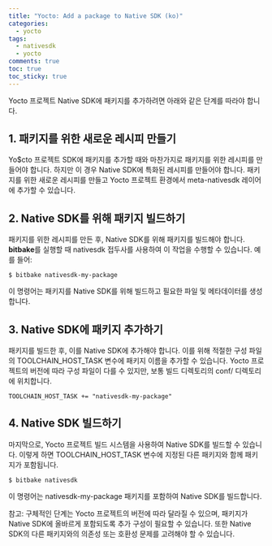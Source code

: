 ```yaml
---
title: "Yocto: Add a package to Native SDK (ko)"
categories:
  - yocto
tags:
  - nativesdk
  - yocto
comments: true
toc: true
toc_sticky: true
---
```


Yocto 프로젝트 Native SDK에 패키지를 추가하려면 아래와 같은 단계를 따라야 합니다.

## 1. 패키지를 위한 새로운 레시피 만들기
Yo$cto 프로젝트 SDK에 패키지를 추가할 때와 마찬가지로 패키지를 위한 레시피를 만들어야 합니다. 하지만 이 경우 Native SDK에 특화된 레시피를 만들어야 합니다. 패키지를 위한 새로운 레시피를 만들고 Yocto 프로젝트 환경에서 meta-nativesdk 레이어에 추가할 수 있습니다.

## 2. Native SDK를 위해 패키지 빌드하기
패키지를 위한 레시피를 만든 후, Native SDK를 위해 패키지를 빌드해야 합니다. **bitbake**를 실행할 때 nativesdk 접두사를 사용하여 이 작업을 수행할 수 있습니다. 예를 들어:

```
$ bitbake nativesdk-my-package
```
이 명령어는 패키지를 Native SDK를 위해 빌드하고 필요한 파일 및 메타데이터를 생성합니다.

## 3. Native SDK에 패키지 추가하기
패키지를 빌드한 후, 이를 Native SDK에 추가해야 합니다. 이를 위해 적절한 구성 파일의 TOOLCHAIN_HOST_TASK 변수에 패키지 이름을 추가할 수 있습니다. Yocto 프로젝트의 버전에 따라 구성 파일이 다를 수 있지만, 보통 빌드 디렉토리의 conf/ 디렉토리에 위치합니다.

```
TOOLCHAIN_HOST_TASK += "nativesdk-my-package"
```

## 4. Native SDK 빌드하기
마지막으로, Yocto 프로젝트 빌드 시스템을 사용하여 Native SDK를 빌드할 수 있습니다. 이렇게 하면 TOOLCHAIN_HOST_TASK 변수에 지정된 다른 패키지와 함께 패키지가 포함됩니다.

```
$ bitbake nativesdk
```

이 명령어는 nativesdk-my-package 패키지를 포함하여 Native SDK를 빌드합니다.

참고: 구체적인 단계는 Yocto 프로젝트의 버전에 따라 달라질 수 있으며, 패키지가 Native SDK에 올바르게 포함되도록 추가 구성이 필요할 수 있습니다. 또한 Native SDK의 다른 패키지와의 의존성 또는 호환성 문제를 고려해야 할 수 있습니다.
